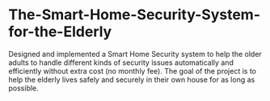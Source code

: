 # The-Smart-Home-Security-System-for-the-Elderly
Designed and implemented a Smart Home Security system to help the older adults to handle different kinds of security issues automatically and efficiently without extra cost (no monthly fee). The goal of the project is to help the elderly lives safely and securely in their own house for as long as possible. 
